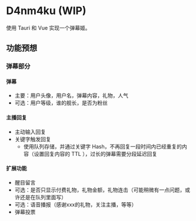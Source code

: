 # D4nm4ku (WIP)

使用 Tauri 和 Vue 实现一个弹幕姬。

## 功能预想

### 弹幕部分

#### 弹幕

- 主要：用户头像，用户名，弹幕内容，礼物，人气
- 可选：用户等级，谁的舰长，是否为粉丝

#### 主播回复

- 主动输入回复
- 关键字触发回复
    - 使用队列存储，并通过关键字 Hash，不再回复一段时间内已经重复的内容（设置回复内容的 TTL ），过长的弹幕需要分段延迟回复

#### 扩展功能

- 醒目留言
- 可选：是否只显示付费礼物，礼物金额，礼物连击（可能稍微有一点问题，或许还是在队列里面写）
- 可选：语音播报（感谢xxx的礼物，关注主播，等等）
- 弹幕投票


